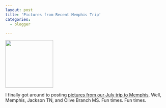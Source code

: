 ```yaml
---
layout: post
title: 'Pictures from Recent Memphis Trip'
categories:
  - blogger

---
```


<a href="http://photos.thecave.com/gallery/6199421_uQ27H//390879652_W8Ys8"><img src="http://photos.thecave.com/photos/390878752_rPELm-Th.jpg" width="150" height="150" border="0" alt="" /></a>

I finally got around to posting <a href="http://photos.thecave.com/gallery/6199421_uQ27H//390879652_W8Ys8">pictures from our July trip to Memphis</a>.  Well, Memphis, Jackson TN, and Olive Branch MS.  Fun times.  Fun times.
